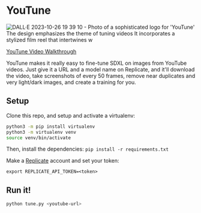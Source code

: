 # YouTune
![DALL·E 2023-10-26 19 39 10 - Photo of a sophisticated logo for 'YouTune'  The design emphasizes the theme of tuning videos  It incorporates a stylized film reel that intertwines w](https://github.com/cbh123/youtune/assets/14149230/808411aa-cecc-4735-a2dd-18344317601a)

[YouTune Video Walkthrough](https://www.loom.com/share/193fa040b8074f44bb5ddabd4dd42b01?sid=4b09aa1b-5cd6-4e4f-a538-d3d62cb1bdc0)

YouTune makes it really easy to fine-tune SDXL on images from YouTube videos. Just give it a URL and a model name on Replicate, and it'll download the video, take screenshots of every 50 frames, remove near duplicates and very light/dark images, and create a training for you.

## Setup

Clone this repo, and setup and activate a virtualenv:

```bash
python3 -m pip install virtualenv
python3 -m virtualenv venv
source venv/bin/activate
```

Then, install the dependencies:
`pip install -r requirements.txt`

Make a [Replicate](https://replicate) account and set your token:

`export REPLICATE_API_TOKEN=<token>`

## Run it!

```bash
python tune.py <youtube-url>
```
